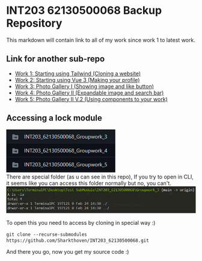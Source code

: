 # INT203 62130500068 Backup Repository
This markdown will contain link to all of my work since work 1 to latest work.
## Link for another sub-repo
* [Work 1: Starting using Tailwind (Cloning a website)](https://github.com/Sharkthoven/INT203_62130500068/tree/main/62130500068_Groupwork_1)
* [Work 2: Starting using Vue 3 (Making your profile)](https://github.com/Sharkthoven/INT203_62130500068/tree/main/62130500068_Groupwork_2)
* [Work 3: Photo Gallery I (Showing image and like button)](https://github.com/Sharkthoven/INT203_62130500068_Groupwork_3)
* [Work 4: Photo Gallery II (Expandable image and search bar)](https://github.com/Sharkthoven/INT203_62130500068_Groupwork_4)
* [Work 5: Photo Gallery II V.2 (Using components to your work)](https://github.com/Sharkthoven/INT203_62130500068_Groupwork_5)

## Accessing a lock module
![Special folder](./images/special_folder.png)       
There are special folder (as u can see in this repo), If you try to open in CLI, it seems like you can access this folder normally but no, you can't. 
![no_file](./images/no_file.png)




To open this you need to access by cloning in special way :)


```
git clone --recurse-submodules https://github.com/Sharkthoven/INT203_62130500068.git
```

And there you go, now you get my source code :)

